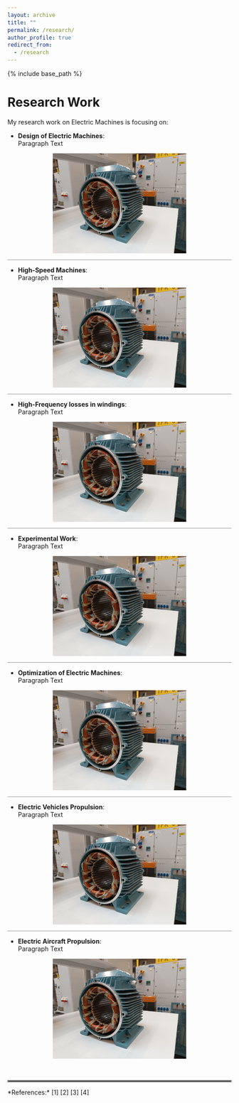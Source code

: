 ```yaml
---
layout: archive
title: ""
permalink: /research/
author_profile: true
redirect_from:
  - /research
---
```


{% include base_path %}


Research Work
=

My research work on Electric Machines is focusing on:
* **Design of Electric Machines**:   
Paragraph Text  
<div><img src="/images/homepage_electric_machines.png"
       alt="Picture"
       align="center"
       width="300px"
       style="display: block; margin: 0 auto">
</div>  

<hr style="height:1px;border:none;color:#969696;background-color:#969696;">

+ **High-Speed Machines**:  
Paragraph Text  
<!--- To avoid aligned photo, rather than two spaces at the end, it is possible to add <div> at the beginning and </div> at the end --->
<div><img src="/images/homepage_electric_machines.png"
       alt="Picture"
       align="center"
       width="300px"
       style="display: block; margin: 0 auto">
</div>  

<hr style="height:1px;border:none;color:#969696;background-color:#969696;">

- **High-Frequency losses in windings**:  
Paragraph Text  
<div><img src="/images/homepage_electric_machines.png"
       alt="Picture"
       align="center"
       width="300px"
       style="display: block; margin: 0 auto">
</div>  

<hr style="height:1px;border:none;color:#969696;background-color:#969696;">

- **Experimental Work**:   
Paragraph Text  
<div><img src="/images/homepage_electric_machines.png"
       alt="Picture"
       align="center"
       width="300px"
       style="display: block; margin: 0 auto">
</div>  

<hr style="height:1px;border:none;color:#969696;background-color:#969696;">

- **Optimization of Electric Machines**:   
Paragraph Text  
<div><img src="/images/homepage_electric_machines.png"
       alt="Picture"
       align="center"
       width="300px"
       style="display: block; margin: 0 auto">
</div>  

<hr style="height:1px;border:none;color:#969696;background-color:#969696;">

- **Electric Vehicles Propulsion**:   
Paragraph Text  
<div><img src="/images/homepage_electric_machines.png"
       alt="Picture"
       align="center"
       width="300px"
       style="display: block; margin: 0 auto">
</div>  

<hr style="height:1px;border:none;color:#969696;background-color:#969696;">

- **Electric Aircraft Propulsion**:   
Paragraph Text  
<div><img src="/images/homepage_electric_machines.png"
       alt="Picture"
       align="center"
       width="300px"
       style="display: block; margin: 0 auto">
</div>  
<br/><br/>

<hr style="border:2px solid gray">
*References:*  
[1]  
[2]  
[3]  
[4]  
